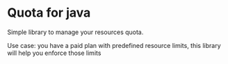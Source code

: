 
# Quota for java

Simple library to manage your resources quota. 

Use case: you have a paid plan with predefined resource limits, this library will help you enforce those limits
